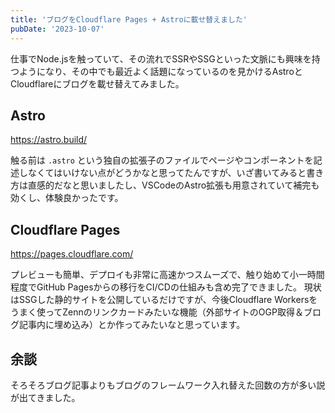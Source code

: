 ```yaml
---
title: 'ブログをCloudflare Pages + Astroに載せ替えました'
pubDate: '2023-10-07'
---
```


仕事でNode.jsを触っていて、その流れでSSRやSSGといった文脈にも興味を持つようになり、その中でも最近よく話題になっているのを見かけるAstroとCloudflareにブログを載せ替えてみました。

## Astro

<https://astro.build/>

触る前は `.astro` という独自の拡張子のファイルでページやコンポーネントを記述しなくてはいけない点がどうかなと思ってたんですが、いざ書いてみると書き方は直感的だなと思いましたし、VSCodeのAstro拡張も用意されていて補完も効くし、体験良かったです。

## Cloudflare Pages

<https://pages.cloudflare.com/>

プレビューも簡単、デプロイも非常に高速かつスムーズで、触り始めて小一時間程度でGitHub Pagesからの移行をCI/CDの仕組みも含め完了できました。
現状はSSGした静的サイトを公開しているだけですが、今後Cloudflare Workersをうまく使ってZennのリンクカードみたいな機能（外部サイトのOGP取得＆ブログ記事内に埋め込み）とか作ってみたいなと思っています。

## 余談

そろそろブログ記事よりもブログのフレームワーク入れ替えた回数の方が多い説が出てきました。
